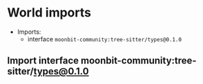 # <a id="imports"></a>World imports


 - Imports:
    - interface `moonbit-community:tree-sitter/types@0.1.0`

## <a id="moonbit_community_tree_sitter_types_0_1_0"></a>Import interface moonbit-community:tree-sitter/types@0.1.0


